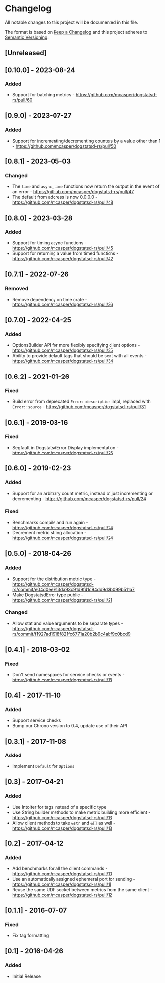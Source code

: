 # Changelog

All notable changes to this project will be documented in this file.

The format is based on [Keep a Changelog](http://keepachangelog.com/en/1.0.0/)
and this project adheres to [Semantic
Versioning](http://semver.org/spec/v2.0.0.html).

## [Unreleased]

## [0.10.0] - 2023-08-24

### Added

- Support for batching metrics - https://github.com/mcasper/dogstatsd-rs/pull/60

## [0.9.0] - 2023-07-27

### Added

- Support for incrementing/decrementing counters by a value other than 1 - https://github.com/mcasper/dogstatsd-rs/pull/50

## [0.8.1] - 2023-05-03

### Changed

- The `time` and `async_time` functions now return the output in the event of an error - https://github.com/mcasper/dogstatsd-rs/pull/47
- The default from address is now 0.0.0.0 - https://github.com/mcasper/dogstatsd-rs/pull/48

## [0.8.0] - 2023-03-28

### Added

- Support for timing async functions - https://github.com/mcasper/dogstatsd-rs/pull/45
- Support for returning a value from timed functions - https://github.com/mcasper/dogstatsd-rs/pull/42

## [0.7.1] - 2022-07-26

### Removed

- Remove dependency on time crate - https://github.com/mcasper/dogstatsd-rs/pull/36

## [0.7.0] - 2022-04-25

### Added

- OptionsBuilder API for more flexibly specifying client options - https://github.com/mcasper/dogstatsd-rs/pull/35
- Ability to provide default tags that should be sent with all events - https://github.com/mcasper/dogstatsd-rs/pull/34

## [0.6.2] - 2021-01-26

### Fixed

- Build error from deprecated `Error::description` impl, replaced with `Error::source` - https://github.com/mcasper/dogstatsd-rs/pull/31

## [0.6.1] - 2019-03-16

### Fixed

- Segfault in DogstatsdError Display implementation - https://github.com/mcasper/dogstatsd-rs/pull/25

## [0.6.0] - 2019-02-23

### Added

- Support for an arbitrary count metric, instead of just incrementing or decrementing - https://github.com/mcasper/dogstatsd-rs/pull/24

### Fixed

- Benchmarks compile and run again - https://github.com/mcasper/dogstatsd-rs/pull/24
- Decrement metric string allocation - https://github.com/mcasper/dogstatsd-rs/pull/24

## [0.5.0] - 2018-04-26

### Added

- Support for the distribution metric type - https://github.com/mcasper/dogstatsd-rs/commit/e04d0ee913da93c91d9f41c94dd9d3b099b511a7
- Make DogstatsdError type public - https://github.com/mcasper/dogstatsd-rs/pull/21

### Changed

- Allow stat and value arguments to be separate types - https://github.com/mcasper/dogstatsd-rs/commit/f1927ad1918f821fc6771a20b2b9c4abf9c0bcd9

## [0.4.1] - 2018-03-02

### Fixed

- Don't send namespaces for service checks or events - https://github.com/mcasper/dogstatsd-rs/pull/18

## [0.4] - 2017-11-10

### Added

- Support service checks
- Bump our Chrono version to 0.4, update use of their API

## [0.3.1] - 2017-11-08

### Added

- Implement `Default` for `Options`

## [0.3] - 2017-04-21

### Added

- Use IntoIter for tags instead of a specific type
- Use String builder methods to make metric building more efficient - https://github.com/mcasper/dogstatsd-rs/pull/13
- Allow client methods to take `&str` and `&[]` as well - https://github.com/mcasper/dogstatsd-rs/pull/13

## [0.2] - 2017-04-12

### Added

- Add benchmarks for all the client commands - https://github.com/mcasper/dogstatsd-rs/pull/10
- Use an automatically assigned ephemeral port for sending - https://github.com/mcasper/dogstatsd-rs/pull/11
- Reuse the same UDP socket between metrics from the same client - https://github.com/mcasper/dogstatsd-rs/pull/12

## [0.1.1] - 2016-07-07

### Fixed

- Fix tag formatting

## [0.1] - 2016-04-26

### Added

- Initial Release

